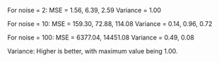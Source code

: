 For noise = 2:
MSE = 1.56, 6.39, 2.59
Variance = 1.00

For noise = 10:
MSE = 159.30, 72.88, 114.08
Variance = 0.14, 0.96, 0.72

For noise = 100:
MSE = 6377.04, 14451.08
Variance = 0.49, 0.08

Variance: Higher is better, with maximum value being 1.00.